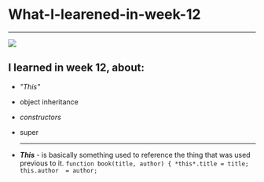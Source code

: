 # What-I-learened-in-week-12
---
![](https://pics.me.me/welcome-to-javascript-where-the-objects-are-made-up-and-13411868.png)
## I learned in week 12, about:
- *"This"*
- object inheritance 
- *constructors*
- super

   ---

- __*This*__ - is basically something used to reference the thing that was used previous to it. 
  `function book(title, author) {
            *this*.title = title; 
            this.author  = author;`
            